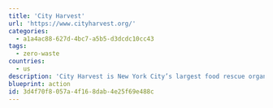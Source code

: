```yaml
---
title: 'City Harvest'
url: 'https://www.cityharvest.org/'
categories:
  - a1a4ac88-627d-4bc7-a5b5-d3dcdc10cc43
tags:
  - zero-waste
countries:
  - us
description: 'City Harvest is New York City’s largest food rescue organization. They rescue food and deliver it to hundreds of food pantries, soup kitchens and other community partners.'
blueprint: action
id: 3d4f70f8-057a-4f16-8dab-4e25f69e488c
---
```

